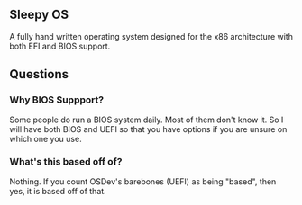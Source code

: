 ## Sleepy OS
A fully hand written operating system designed for the
x86 architecture with both EFI and BIOS support.


## Questions


### Why BIOS Suppport?
Some people do run a BIOS system daily. Most of them don't know
it. So I will have both BIOS and UEFI so that you have options
if you are unsure on which one you use.

### What's this based off of?
Nothing. If you count OSDev's barebones (UEFI) as being "based",
then yes, it is based off of that.